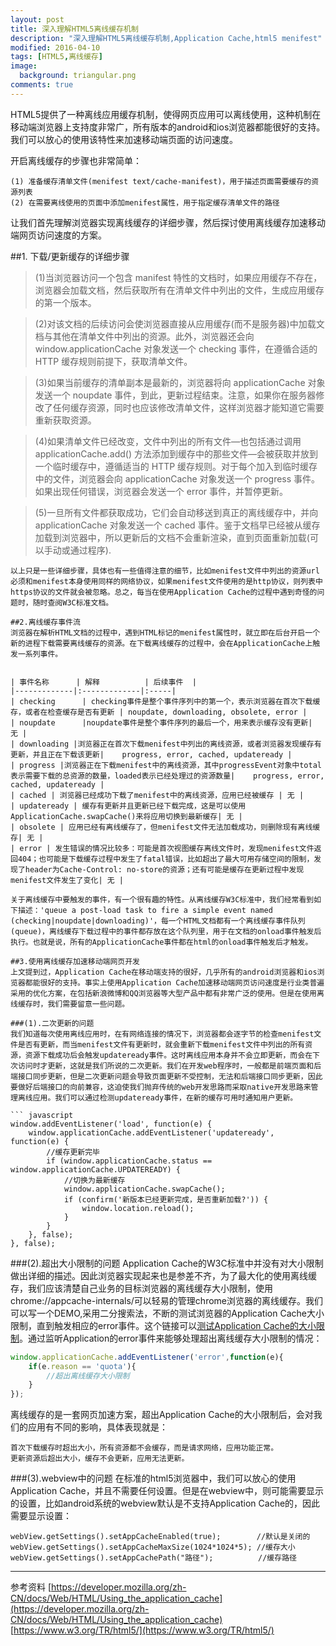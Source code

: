 ```yaml
---
layout: post
title: 深入理解HTML5离线缓存机制
description: "深入理解HTML5离线缓存机制,Application Cache,html5 menifest"
modified: 2016-04-10
tags: [HTML5,离线缓存]
image:
  background: triangular.png
comments: true
---
```


<style type="text/css">
td, table {
   border: solid gray 1px;
   padding: 10px;
}
</style>

HTML5提供了一种离线应用缓存机制，使得网页应用可以离线使用，这种机制在移动端浏览器上支持度非常广，所有版本的android和ios浏览器都能很好的支持。我们可以放心的使用该特性来加速移动端页面的访问速度。

开启离线缓存的步骤也非常简单：

```
(1) 准备缓存清单文件(menifest text/cache-manifest)，用于描述页面需要缓存的资源列表
(2) 在需要离线使用的页面中添加menifest属性，用于指定缓存清单文件的路径
```

让我们首先理解浏览器实现离线缓存的详细步骤，然后探讨使用离线缓存加速移动端网页访问速度的方案。


##1. 下载/更新缓存的详细步骤

>(1)当浏览器访问一个包含 manifest 特性的文档时，如果应用缓存不存在，浏览器会加载文档，然后获取所有在清单文件中列出的文件，生成应用缓存的第一个版本。

>(2)对该文档的后续访问会使浏览器直接从应用缓存(而不是服务器)中加载文档与其他在清单文件中列出的资源。此外，浏览器还会向 window.applicationCache 对象发送一个 checking 事件，在遵循合适的 HTTP 缓存规则前提下，获取清单文件。

>(3)如果当前缓存的清单副本是最新的，浏览器将向 applicationCache 对象发送一个 noupdate 事件，到此，更新过程结束。注意，如果你在服务器修改了任何缓存资源，同时也应该修改清单文件，这样浏览器才能知道它需要重新获取资源。

>(4)如果清单文件已经改变，文件中列出的所有文件—也包括通过调用 applicationCache.add() 方法添加到缓存中的那些文件—会被获取并放到一个临时缓存中，遵循适当的 HTTP 缓存规则。对于每个加入到临时缓存中的文件，浏览器会向 applicationCache 对象发送一个 progress 事件。如果出现任何错误，浏览器会发送一个 error 事件，并暂停更新。

>(5)一旦所有文件都获取成功，它们会自动移送到真正的离线缓存中，并向  applicationCache 对象发送一个 cached 事件。鉴于文档早已经被从缓存加载到浏览器中，所以更新后的文档不会重新渲染，直到页面重新加载(可以手动或通过程序).
```
以上只是一些详细步骤，具体也有一些值得注意的细节，比如menifest文件中列出的资源url必须和menifest本身使用同样的网络协议，如果menifest文件使用的是http协议，则列表中https协议的文件就会被忽略。总之，每当在使用Application Cache的过程中遇到奇怪的问题时，随时查阅W3C标准文档。

##2.离线缓存事件流
浏览器在解析HTML文档的过程中，遇到HTML标记的menifest属性时，就立即在后台开启一个新的进程下载需要离线缓存的资源。在下载离线缓存的过程中，会在ApplicationCache上触发一系列事件。


| 事件名称      | 解释          | 后续事件  |
|-------------|:-------------|:-----|
| checking      | checking事件是整个事件序列中的第一个，表示浏览器在首次下载缓存，或者在检查缓存是否有更新 | noupdate, downloading, obsolete, error |
| noupdate      |noupdate事件是整个事件序列的最后一个，用来表示缓存没有更新|   无 |
| downloading |浏览器正在首次下载menifest中列出的离线资源，或者浏览器发现缓存有更新，并且正在下载该更新|    progress, error, cached, updateready |
| progress |浏览器正在下载menifest中的离线资源，其中progressEvent对象中total表示需要下载的总资源的数量，loaded表示已经处理过的资源数量|    progress, error, cached, updateready |
| cached | 浏览器已经成功下载了menifest中的离线资源，应用已经被缓存 | 无 |
| updateready | 缓存有更新并且更新已经下载完成，这是可以使用ApplicationCache.swapCache()来将应用切换到最新缓存| 无 |
| obsolete | 应用已经有离线缓存了，但menifest文件无法加载成功，则删除现有离线缓存| 无 |
| error | 发生错误的情况比较多：可能是首次视图缓存离线文件时，发现menifest文件返回404；也可能是下载缓存过程中发生了fatal错误，比如超出了最大可用存储空间的限制，发现了header为Cache-Control: no-store的资源；还有可能是缓存在更新过程中发现menifest文件发生了变化| 无 |

关于离线缓存中要触发的事件，有一个很有趣的特性。从离线缓存W3C标准中，我们经常看到如下描述：'queue a post-load task to fire a simple event named (checking|noupdate|downloading)'，每一个HTML文档都有一个离线缓存事件队列(queue)，离线缓存下载过程中的事件都存放在这个队列里，用于在文档的onload事件触发后执行。也就是说，所有的ApplicationCache事件都在html的onload事件触发后才触发。

##3.使用离线缓存加速移动端网页开发
上文提到过，Application Cache在移动端支持的很好，几乎所有的android浏览器和ios浏览器都能很好的支持。事实上使用Application Cache加速移动端网页访问速度是行业类普遍采用的优化方案，在包括新浪微博和QQ浏览器等大型产品中都有非常广泛的使用。但是在使用离线缓存时，我们需要留意一些问题。

###(1).二次更新的问题
我们知道每次使用离线应用时，在有网络连接的情况下，浏览器都会逐字节的检查menifest文件是否有更新，而当menifest文件有更新时，就会重新下载menifest文件中列出的所有资源，资源下载成功后会触发updateready事件。这时离线应用本身并不会立即更新，而会在下次访问时才更新，这就是我们所说的二次更新。我们在开发web程序时，一般都是前端页面和后端接口同步更新，但是二次更新问题会导致页面更新不受控制，无法和后端接口同步更新，因此要做好后端接口的向前兼容，这迫使我们抛弃传统的web开发思路而采取native开发思路来管理离线应用。我们可以通过检测updateready事件，在新的缓存可用时通知用户更新。

``` javascript
window.addEventListener('load', function(e) {  
    window.applicationCache.addEventListener('updateready', function(e) { 
    	//缓存更新完毕 
        if (window.applicationCache.status == window.applicationCache.UPDATEREADY) {  
        	//切换为最新缓存
            window.applicationCache.swapCache();  
            if (confirm('新版本已经更新完成，是否重新加载?')) {  
                window.location.reload();  
            }  
        }  
    }, false);  
}, false);  
```

###(2).超出大小限制的问题
Application Cache的W3C标准中并没有对大小限制做出详细的描述。因此浏览器实现起来也是参差不齐，为了最大化的使用离线缓存，我们应该清楚自己业务的目标浏览器的离线缓存大小限制，使用chrome://appcache-internals/可以轻易的管理chrome浏览器的离线缓存。我们可以写一个DEMO,采用二分搜索法，不断的测试浏览器的Application Cache大小限制，直到触发相应的error事件。这个链接可以[测试Application Cache的大小限制](http://www.der-schepp.de/appcache-default-size/)。通过监听Application的error事件来能够处理超出离线缓存大小限制的情况：

``` javascript
window.applicationCache.addEventListener('error',function(e){
    if(e.reason == 'quota'){
        //超出离线缓存大小限制
    }
});

```
离线缓存的是一套网页加速方案，超出Application Cache的大小限制后，会对我们的应用有不同的影响，具体表现就是：

```
首次下载缓存时超出大小，所有资源都不会缓存，而是请求网络，应用功能正常。
更新资源后超出大小，缓存不会更新，应用无法更新。
```

###(3).webview中的问题
在标准的html5浏览器中，我们可以放心的使用Application Cache，并且不需要任何设置。但是在webview中，则可能需要显示的设置，比如android系统的webview默认是不支持Application Cache的，因此需要显示设置：

```
webView.getSettings().setAppCacheEnabled(true);        //默认是关闭的
webView.getSettings().setAppCacheMaxSize(1024*1024*5); //缓存大小
webView.getSettings().setAppCachePath("路径");          //缓存路径
```



---
参考资料
[https://developer.mozilla.org/zh-CN/docs/Web/HTML/Using_the_application_cache](https://developer.mozilla.org/zh-CN/docs/Web/HTML/Using_the_application_cache)
[https://www.w3.org/TR/html5/](https://www.w3.org/TR/html5/)